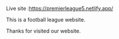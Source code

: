 Live site :https://premierleague5.netlify.app/

This is a football league website.

Thanks for visited our website.
